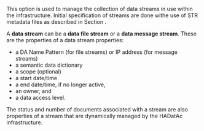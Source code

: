 This option is used to manage the collection of data streams in use within the infrastructure. Initial specification of streams are done withe use of STR metadata files as described in Section . 

A __data stream__ can be a __data file stream__ or a __data message stream__. These are the properties of a data stream properties: 

* a DA Name Pattern (for file streams) or IP address (for message streams)
* a semantic data dictionary
* a scope (optional)
* a start date/time
* a end date/time, if no longer active,
* an owner, and
* a data access level.

The status and number of documents associated with a stream are also properties of a stream that are dynamically managed by the HADatAc infrastructure.  